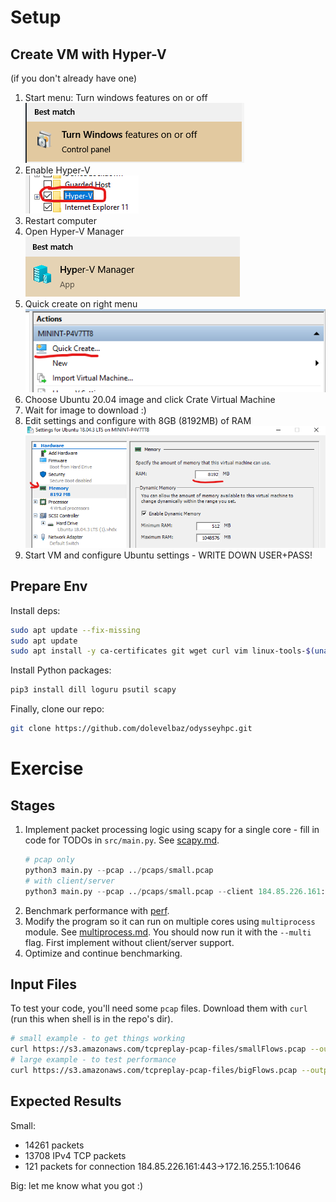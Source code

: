 # Setup
## Create VM with Hyper-V
(if you don't already have one)
1. Start menu: Turn windows features on or off  
![](images/1-features.png)
2. Enable Hyper-V  
![](images/2-hyperv.png)
3. Restart computer
4. Open Hyper-V Manager  
![](images/4-manager.png)
5. Quick create on right menu  
![](images/5-create.png)
6. Choose Ubuntu 20.04 image and click Crate Virtual Machine
7. Wait for image to download :)
8. Edit settings and configure with 8GB (8192MB) of RAM  
![](images/8-ram.png)
9. Start VM and configure Ubuntu settings - WRITE DOWN USER+PASS!

## Prepare Env
Install deps:
```bash
sudo apt update --fix-missing
sudo apt update
sudo apt install -y ca-certificates git wget curl vim linux-tools-$(uname -r) linux-tools-generic
```

Install Python packages:
```bash
pip3 install dill loguru psutil scapy
```

Finally, clone our repo:
```bash
git clone https://github.com/dolevelbaz/odysseyhpc.git
```

# Exercise
## Stages
1. Implement packet processing logic using scapy for a single core - fill in code for TODOs in `src/main.py`. See [scapy.md](docs/scapy.md).
    ```python
    # pcap only
    python3 main.py --pcap ../pcaps/small.pcap
    # with client/server
    python3 main.py --pcap ../pcaps/small.pcap --client 184.85.226.161:443 --server 172.16.255.1:10646
    ```
2. Benchmark performance with [perf](docs/perf.md).
3. Modify the program so it can run on multiple cores using `multiprocess` module. See [multiprocess.md](docs/multiprocess.md). You should now run it with the `--multi` flag. First implement without client/server support.
4. Optimize and continue benchmarking.


## Input Files
To test your code, you'll need some `pcap` files. Download them with `curl` (run this when shell is in the repo's dir).
```bash
# small example - to get things working
curl https://s3.amazonaws.com/tcpreplay-pcap-files/smallFlows.pcap --output pcaps/small.pcap
# large example - to test performance
curl https://s3.amazonaws.com/tcpreplay-pcap-files/bigFlows.pcap --output pcaps/big.pcap
```

## Expected Results
Small:
* 14261 packets
* 13708 IPv4 TCP packets
* 121 packets for connection 184.85.226.161:443->172.16.255.1:10646

Big: let me know what you got :)
